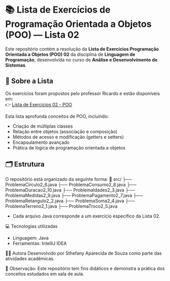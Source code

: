 # 📚 Lista de Exercícios de Programação Orientada a Objetos (POO) — Lista 02

Este repositório contém a resolução da **Lista de Exercícios Programação Orientada a Objetos (POO) 02** da disciplina de **Linguagem de Programação**, desenvolvida no curso de **Análise e Desenvolvimento de Sistemas**.

## 📄 Sobre a Lista

Os exercícios foram propostos pelo professor Ricardo e estão disponíveis em:  
👉 [Lista de Exercícios 02 - POO](https://ricardotecpro.github.io/modulo_04_poo_java/lista_exercicios_02)

Esta lista aprofunda conceitos de POO, incluindo:
- Criação de múltiplas classes
- Relação entre objetos (associação e composição)
- Métodos de acesso e modificação (getters e setters)
- Encapsulamento avançado
- Prática de lógica de programação orientada a objetos

## 🗂️ Estrutura

O repositório está organizado da seguinte forma:
📁 src/
├── ProblemaCirculo2_6.java
├── ProblemaConsumo2_8.java
├── ProblemaDuracao2_10.java
├── ProblemaIdades2_3.java
├── ProblemaMedidas2_9.java
├── ProblemaPagamento2_7.java
├── ProblemaRetangulo2_2.java
├── ProblemaSoma2_4.java
├── ProblemaTerreno2_1.java
├── ProblemaTroco2_5.java

- Cada arquivo Java corresponde a um exercício específico da Lista 02.

💻 Tecnologias utilizadas
- Linguagem: Java
- Ferramentas: IntelliJ IDEA

👩‍🎓 Autora
Desenvolvido por Sthefany Aparecida de Souza como parte das atividades acadêmicas.

📌 Observação: Este repositório tem fins didáticos e demonstra a prática dos conceitos estudados em sala de aula.





